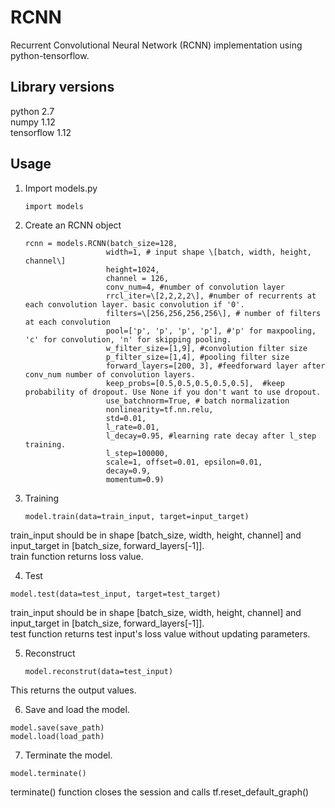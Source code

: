 # RCNN
Recurrent Convolutional Neural Network (RCNN) implementation using python-tensorflow.

## Library versions
python 2.7  
numpy 1.12  
tensorflow 1.12 

## Usage
1. Import models.py

    ```
    import models
    ```
2. Create an RCNN object

    ```
    rcnn = models.RCNN(batch_size=128, 
                      width=1, # input shape \[batch, width, height, channel\]
                      height=1024, 
                      channel = 126, 
                      conv_num=4, #number of convolution layer
                      rrcl_iter=\[2,2,2,2\], #number of recurrents at each convolution layer. basic convolution if '0'.
                      filters=\[256,256,256,256\], # number of filters at each convolution
                      pool=['p', 'p', 'p', 'p'], #'p' for maxpooling, 'c' for convolution, 'n' for skipping pooling.
                      w_filter_size=[1,9], #convolution filter size
                      p_filter_size=[1,4], #pooling filter size
                      forward_layers=[200, 3], #feedforward layer after conv_num number of convolution layers.
                      keep_probs=[0.5,0.5,0.5,0.5,0.5],  #keep probability of dropout. Use None if you don't want to use dropout.
                      use_batchnorm=True, # batch normalization
                      nonlinearity=tf.nn.relu, 
                      std=0.01, 
                      l_rate=0.01, 
                      l_decay=0.95, #learning rate decay after l_step training.
                      l_step=100000, 
                      scale=1, offset=0.01, epsilon=0.01, 
                      decay=0.9, 
                      momentum=0.9)
    ```       
3. Training

    ```
    model.train(data=train_input, target=input_target) 
    ```
train_input should be in shape [batch_size, width, height, channel] and input_target in [batch_size, forward_layers[-1]].  
train function returns loss value.

4. Test

  ```
  model.test(data=test_input, target=test_target)
  ```
train_input should be in shape [batch_size, width, height, channel] and input_target in [batch_size, forward_layers[-1]].  
test function returns test input's loss value without updating parameters.


5. Reconstruct  

    ```
    model.reconstrut(data=test_input)
    ```
This returns the output values.

6. Save and load the model.

  ```
  model.save(save_path)
  model.load(load_path)
  ```

7. Terminate the model.
  
  ```
  model.terminate()
  ```
terminate() function closes the session and calls tf.reset_default_graph()

